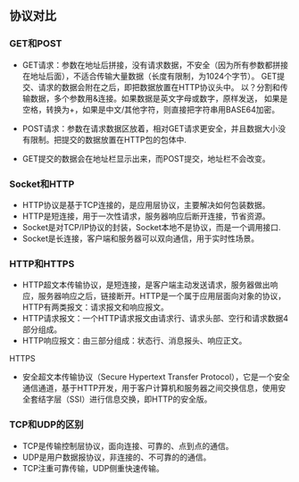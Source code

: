 ## 协议对比


### GET和POST

- GET请求：参数在地址后拼接，没有请求数据，不安全（因为所有参数都拼接在地址后面），不适合传输大量数据（长度有限制，为1024个字节）。
  GET提交、请求的数据会附在之后，即把数据放置在HTTP协议头<requestline>中。
  以？分割和传输数据，多个参数用&连接。如果数据是英文字母或数字，原样发送，
  如果是空格，转换为+，如果是中文/其他字符，则直接把字符串用BASE64加密。

- POST请求：参数在请求数据区放着，相对GET请求更安全，并且数据大小没有限制。把提交的数据放置在HTTP包的包体<request-body>中.

- GET提交的数据会在地址栏显示出来，而POST提交，地址栏不会改变。


### Socket和HTTP

- HTTP协议是基于TCP连接的，是应用层协议，主要解决如何包装数据。
- HTTP是短连接，用于一次性请求，服务器响应后断开连接，节省资源。
- Socket是对TCP/IP协议的封装，Socket本地不是协议，而是一个调用接口.
- Socket是长连接，客户端和服务器可以双向通信，用于实时性场景。

### HTTP和HTTPS
- HTTP超文本传输协议，是短连接，是客户端主动发送请求，服务器做出响应，服务器响应之后，链接断开。HTTP是一个属于应用层面向对象的协议，HTTP有两类报文：请求报文和响应报文。
- HTTP请求报文：一个HTTP请求报文由请求行、请求头部、空行和请求数据4部分组成。
- HTTP响应报文：由三部分组成：状态行、消息报头、响应正文。

HTTPS
- 安全超文本传输协议（Secure Hypertext Transfer Protocol），它是一个安全通信通道，基于HTTP开发，用于客户计算机和服务器之间交换信息，使用安全套结字层（SSI）进行信息交换，即HTTP的安全版。

### TCP和UDP的区别

- TCP是传输控制层协议，面向连接、可靠的、点到点的通信。
- UDP是用户数据报协议，非连接的、不可靠的的通信。
- TCP注重可靠传输，UDP侧重快速传输。
